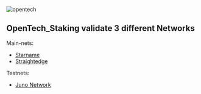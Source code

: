![opentech](https://user-images.githubusercontent.com/38581319/121074384-10931180-c7d4-11eb-8c61-1787630e866c.png)

## OpenTech_Staking validate 3 different Networks

Main-nets: <br />
- [Starname](https://www.mintscan.io/starname/validators/starvaloper1gvt5u6ggvtcas4l7ez4lyvgusqdefckxqlj7lk)
- [Straightedge](https://straightedge.bi23.com/validator/strvaloper18dy4q95wf5f7up7tpc5h3605h8xk6wtsrgpfnq)

Testnets: <br />
- [Juno Network](https://testnet.juno.aneka.io/validators/junovaloper1z484nexrw0q4grwl7zg8vf9f98ysf30qqydkp0)
